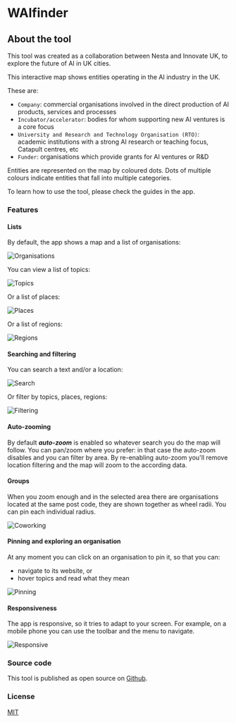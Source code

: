 # WAIfinder

## About the tool

This tool was created as a collaboration between Nesta and Innovate UK,
to explore the future of AI in UK cities.

This interactive map shows entities operating in the AI industry in the UK.

These are:
- `Company`: commercial organisations involved in the direct production of AI products, services and processes
- `Incubator/accelerator`: bodies for whom supporting new AI ventures is a core focus
- `University and Research and Technology Organisation (RTO)`: academic institutions with a strong AI research or teaching focus, Catapult centres, etc
- `Funder`: organisations which provide grants for AI ventures or R&D

Entities are represented on the map by coloured dots.
Dots of multiple colours indicate entities that fall into multiple categories.

To learn how to use the tool, please check the guides in the app.

### Features

#### Lists

By default, the app shows a map and a list of organisations:

![Organisations](./doc/WAIfinder_explorer_orgs.png 'Organisations')

You can view a list of topics:

![Topics](./doc/WAIfinder_explorer_topics.png 'Topics')

Or a list of places:

![Places](./doc/WAIfinder_explorer_places.png 'Places')

Or a list of regions:

![Regions](./doc/WAIfinder_explorer_regions.png 'Regions')

#### Searching and filtering

You can search a text and/or a location:

![Search](./doc/WAIfinder_explorer_search.png 'Search')

Or filter by topics, places, regions:

![Filtering](./doc/WAIfinder_explorer_filter_places.png 'Filtering')

#### Auto-zooming

By default ***auto-zoom*** is enabled so whatever search you do the map will follow.
You can pan/zoom where you prefer: in that case the auto-zoom disables and
you can filter by area. By re-enabling auto-zoom you'll remove location filtering
and the map will zoom to the according data.

#### Groups

When you zoom enough and in the selected area there are organisations located
at the same post code, they are shown together as wheel radii.
You can pin each individual radius.

![Coworking](./doc/WAIfinder_explorer_coworking.png 'Coworking')

#### Pinning and exploring an organisation

At any moment you can click on an organisation to pin it, so that you can:
- navigate to its website, or
- hover topics and read what they mean

![Pinning](./doc/WAIfinder_explorer_pin.png 'Pinning')

#### Responsiveness

The app is responsive, so it tries to adapt to your screen.
For example, on a mobile phone you can use the toolbar and the menu to navigate.

![Responsive](./doc/WAIfinder_explorer_responsive.png 'Responsive')

### Source code

This tool is published as open source on [Github](https://github.com/nestauk/dsp_waifinder).

### License

[MIT](./LICENSE)
